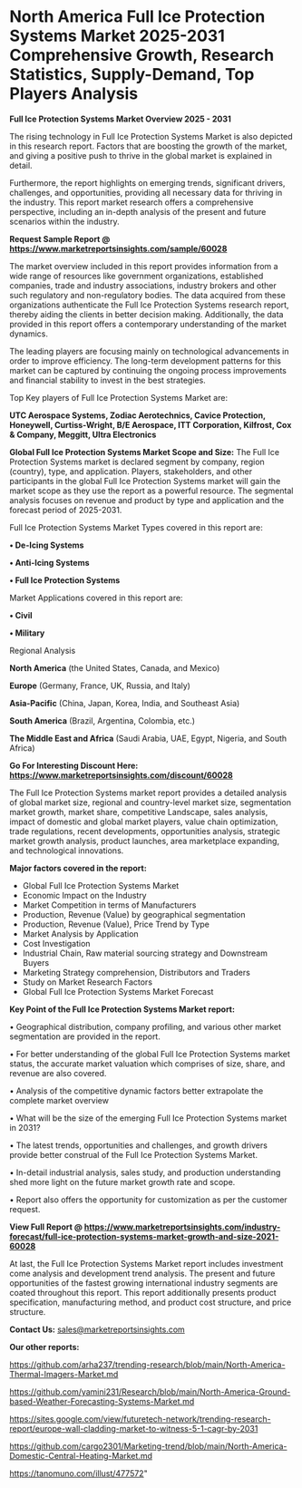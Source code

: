 # North America Full Ice Protection Systems Market 2025-2031 Comprehensive Growth, Research Statistics, Supply-Demand,  Top Players Analysis

<Strong> Full Ice Protection Systems Market Overview 2025 - 2031</strong>

The rising technology in Full Ice Protection Systems Market is also depicted in this research report. Factors that are boosting the growth of the market, and giving a positive push to thrive in the global market is explained in detail.

Furthermore, the report highlights on emerging trends, significant drivers, challenges, and opportunities, providing all necessary data for thriving in the industry. This report market research offers a comprehensive perspective, including an in-depth analysis of the present and future scenarios within the industry.

<strong>Request Sample Report @ <a href=https://www.marketreportsinsights.com/sample/60028>https://www.marketreportsinsights.com/sample/60028</a></strong>

The market overview included in this report provides information from a wide range of resources like government organizations, established companies, trade and industry associations, industry brokers and other such regulatory and non-regulatory bodies. The data acquired from these organizations authenticate the Full Ice Protection Systems research report, thereby aiding the clients in better decision making. Additionally, the data provided in this report offers a contemporary understanding of the market dynamics.

The leading players are focusing mainly on technological advancements in order to improve efficiency. The long-term development patterns for this market can be captured by continuing the ongoing process improvements and financial stability to invest in the best strategies.

Top Key players of Full Ice Protection Systems Market are:

<strong>UTC Aerospace Systems, Zodiac Aerotechnics, Cavice Protection, Honeywell, Curtiss-Wright, B/E Aerospace, ITT Corporation, Kilfrost, Cox & Company, Meggitt, Ultra Electronics</strong>

<strong><b>Global Full Ice Protection Systems Market Scope and Size:</b></strong>
The Full Ice Protection Systems market is declared segment by company, region (country), type, and application. Players, stakeholders, and other participants in the global Full Ice Protection Systems market will gain the market scope as they use the report as a powerful resource. The segmental analysis focuses on revenue and product by type and application and the forecast period of 2025-2031.

Full Ice Protection Systems Market Types covered in this report are:

<strong>• De-Icing Systems

• Anti-Icing Systems

• Full Ice Protection Systems</strong>

Market Applications covered in this report are:

<strong>• Civil

• Military</strong> 

Regional Analysis

<strong>North America</strong> (the United States, Canada, and Mexico)

<strong>Europe</strong> (Germany, France, UK, Russia, and Italy)

<strong>Asia-Pacific</strong> (China, Japan, Korea, India, and Southeast Asia)

<strong>South America</strong> (Brazil, Argentina, Colombia, etc.)

<strong>The Middle East and Africa</strong> (Saudi Arabia, UAE, Egypt, Nigeria, and South Africa)

<strong>Go For Interesting Discount Here: <a href=https://www.marketreportsinsights.com/discount/60028>https://www.marketreportsinsights.com/discount/60028</a></strong>

The Full Ice Protection Systems market report provides a detailed analysis of global market size, regional and country-level market size, segmentation market growth, market share, competitive Landscape, sales analysis, impact of domestic and global market players, value chain optimization, trade regulations, recent developments, opportunities analysis, strategic market growth analysis, product launches, area marketplace expanding, and technological innovations.

<strong><b>Major factors covered in the report:</b></strong>
<ul>
  <li>Global Full Ice Protection Systems Market </li>
  <li>Economic Impact on the Industry</li>
  <li>Market Competition in terms of Manufacturers</li>
  <li>Production, Revenue (Value) by geographical segmentation</li>
  <li>Production, Revenue (Value), Price Trend by Type</li>
  <li>Market Analysis by Application</li>
  <li>Cost Investigation</li>
  <li>Industrial Chain, Raw material sourcing strategy and Downstream Buyers</li>
  <li>Marketing Strategy comprehension, Distributors and Traders</li>
  <li>Study on Market Research Factors</li>
  <li>Global Full Ice Protection Systems Market Forecast</li>
</ul>

<strong><b>Key Point of the Full Ice Protection Systems Market report:</b></strong>

• Geographical distribution, company profiling, and various other market segmentation are provided in the report.

• For better understanding of the global Full Ice Protection Systems market status, the accurate market valuation which comprises of size, share, and revenue are also covered.

• Analysis of the competitive dynamic factors better extrapolate the complete market overview

• What will be the size of the emerging Full Ice Protection Systems market in 2031?

• The latest trends, opportunities and challenges, and growth drivers provide better construal of the Full Ice Protection Systems Market.

• In-detail industrial analysis, sales study, and production understanding shed more light on the future market growth rate and scope.

• Report also offers the opportunity for customization as per the customer request.

<strong><b>View Full Report @ <a href=https://www.marketreportsinsights.com/industry-forecast/full-ice-protection-systems-market-growth-and-size-2021-60028>https://www.marketreportsinsights.com/industry-forecast/full-ice-protection-systems-market-growth-and-size-2021-60028</a></b></strong>


At last, the Full Ice Protection Systems Market report includes investment come analysis and development trend analysis. The present and future opportunities of the fastest growing international industry segments are coated throughout this report. This report additionally presents product specification, manufacturing method, and product cost structure, and price structure.

<strong>Contact Us:</strong>
sales@marketreportsinsights.com

<strong>Our other reports:</strong>

<a href=https://github.com/arha237/trending-research/blob/main/North-America-Thermal-Imagers-Market.md>https://github.com/arha237/trending-research/blob/main/North-America-Thermal-Imagers-Market.md</a>

<a href=https://github.com/yamini231/Research/blob/main/North-America-Ground-based-Weather-Forecasting-Systems-Market.md>https://github.com/yamini231/Research/blob/main/North-America-Ground-based-Weather-Forecasting-Systems-Market.md</a>

<a href=https://sites.google.com/view/futuretech-network/trending-research-report/europe-wall-cladding-market-to-witness-5-1-cagr-by-2031>https://sites.google.com/view/futuretech-network/trending-research-report/europe-wall-cladding-market-to-witness-5-1-cagr-by-2031</a>

<a href=https://github.com/cargo2301/Marketing-trend/blob/main/North-America-Domestic-Central-Heating-Market.md>https://github.com/cargo2301/Marketing-trend/blob/main/North-America-Domestic-Central-Heating-Market.md</a>

<a href=https://tanomuno.com/illust/477572>https://tanomuno.com/illust/477572</a>"
